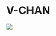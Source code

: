 <h1>V-CHAN</h1>
<img src="https://github.com/sdmatayoshi/V-chan/assets/106670145/4ffc0592-1370-4077-bb2b-4bced78ea58f">
